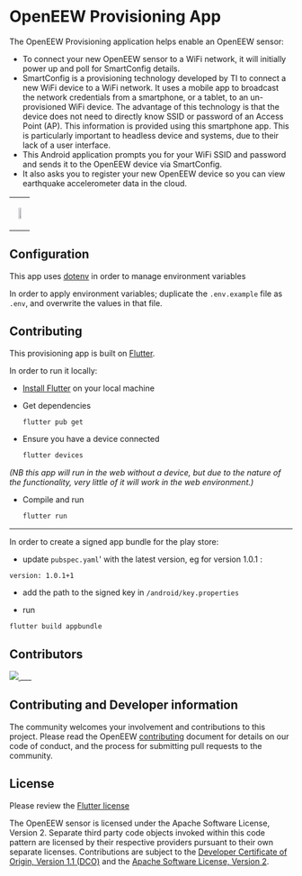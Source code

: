 # OpenEEW Provisioning App

The OpenEEW Provisioning application helps enable an OpenEEW sensor:

- To connect your new OpenEEW sensor to a WiFi network, it will initially power up and poll for SmartConfig details.
- SmartConfig is a provisioning technology developed by TI to connect a new WiFi device to a WiFi network. It uses a mobile app to broadcast the network credentials from a smartphone, or a tablet, to an un-provisioned WiFi device. The advantage of this technology is that the device does not need to directly know SSID or password of an Access Point (AP). This information is provided using this smartphone app. This is particularly important to headless device and systems, due to their lack of a user interface.
- This Android application prompts you for your WiFi SSID and password and sends it to the OpenEEW device via SmartConfig.
- It also asks you to register your new OpenEEW device so you can view earthquake accelerometer data in the cloud.

<table><tr><td>
<p align="center">
<img width="50%" height="50%" src="./images/OpenEEW-Provisioning-Android.gif">
</p>
</tr></table>

## Configuration

This app uses [dotenv](https://pub.dev/packages/flutter_dotenv) in order to manage environment variables

In order to apply environment variables; duplicate the `.env.example` file as `.env`, and overwrite the values in that file.

## Contributing

This provisioning app is built on [Flutter](https://flutter.dev/).

In order to run it locally:

- [Install Flutter](https://flutter.dev/docs/get-started/install) on your local machine

- Get dependencies

  ```sh
  flutter pub get
  ```

- Ensure you have a device connected

  ```sh
  flutter devices
  ```

_(NB this app will run in the web without a device, but due to the nature of the functionality, very little of it will work in the web environment.)_

- Compile and run

  ```sh
  flutter run
  ```
---

In order to create a signed app bundle for the play store:

- update `pubspec.yaml`' with the latest version, eg for version 1.0.1 :

```
version: 1.0.1+1
```
- add the path to the signed key in `/android/key.properties`

- run 
````
flutter build appbundle
````

## Contributors

<a href="https://github.com/openeew/openeew-provisioner/graphs/contributors">
  <img src="https://contributors-img.web.app/image?repo=openeew/openeew-provisioner" />
</a>
___

## Contributing and Developer information

The community welcomes your involvement and contributions to this project. Please read the OpenEEW [contributing](https://github.com/openeew/openeew/blob/master/CONTRIBUTING.md) document for details on our code of conduct, and the process for submitting pull requests to the community.

## License

Please review the [Flutter license](https://github.com/flutter/flutter/blob/master/LICENSE)

The OpenEEW sensor is licensed under the Apache Software License, Version 2. Separate third party code objects invoked within this code pattern are licensed by their respective providers pursuant to their own separate licenses. Contributions are subject to the [Developer Certificate of Origin, Version 1.1 (DCO)](https://developercertificate.org/) and the [Apache Software License, Version 2](http://www.apache.org/licenses/LICENSE-2.0.txt).
